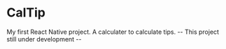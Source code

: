 # CalTip
 My first React Native project. A calculater to calculate tips.
   -- This project still under development --